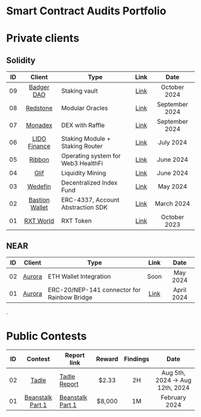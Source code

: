 # Smart Contract Audits Portfolio

# Private clients

## Solidity

| ID  |            Client             | Type     | Link |    Date    |
| :-: | :---------------------------: | ------- | :------: | :--------: |
| 09  | [Badger DAO](https://badger.com/) | Staking vault |   [Link](https://github.com/ZealynxSecurity/Zealynx/blob/main/Zealynx-portfolio/audit-portfolio/BadgerDAO-Audit-Report.pdf)   |  October 2024 |
| 08  | [Redstone](https://redstone.finance/) | Modular Oracles |   [Link](https://github.com/ZealynxSecurity/Zealynx/blob/main/Zealynx-portfolio/audit-portfolio/CODESPECT_REDSTONE_AUDIT_ORACLES_DRAFT.pdf)   |  September 2024 |
| 07  | [Monadex](https://www.monadex.exchange/) | DEX with Raffle |   [Link](https://github.com/ZealynxSecurity/Zealynx/blob/main/Zealynx-portfolio/audit-portfolio/Monadex_Report.pdf)    |  September 2024 |
| 06  | [LIDO Finance](https://lido.fi/) | Staking Module + Staking Router |   [Link](https://github.com/ZealynxSecurity/Zealynx/blob/main/Zealynx-portfolio/audit-portfolio/Lido-Finance-Report.pdf)   |  July 2024 |
| 05  | [Ribbon](https://ribbonprotocol.org/) | Operating system for Web3 HealthFi |   [Link](https://github.com/ZealynxSecurity/Zealynx/blob/main/Zealynx-portfolio/audit-portfolio/Ribbon-Audit-report.pdf)   |  June 2024 |
| 04  | [Glif](https://glif.io/) | Liquidity Mining |   [Link](https://github.com/ZealynxSecurity/Glif_LiquidityMinerLP/blob/main/PreAudit-Report.md)   |  June 2024 |
| 03  | [Wedefin](https://www.wedefin.com/) | Decentralized Index Fund |   [Link](https://github.com/ZealynxSecurity/Zealynx/blob/main/Zealynx-portfolio/audit-portfolio/Wedefin-Audit-Report.pdf)   |  May 2024 |
| 02  | [Bastion Wallet](https://bastionwallet.io/) | ERC-4337, Account Abstraction SDK |   [Link](https://github.com/ZealynxSecurity/Zealynx/blob/main/Zealynx-portfolio/audit-portfolio/BastionWallet/BastionWallet-SM-Security-Review.pdf)   |  March 2024 |
| 01  | [RXT World](https://www.rxt.world/) | RXT Token |   [Link](https://github.com/ZealynxSecurity/Zealynx/blob/main/Zealynx-portfolio/audit-portfolio/Collaborations/Soken/RXT%20Token%20Smart%20Contract%20Audit.pdf)   |  October 2023 |

## NEAR

| ID  |            Client             | Type     | Link |    Date    |
| :-: | :---------------------------: | ------- | :------: | :--------: |
| 02  | [Aurora](https://aurora.dev/) | ETH Wallet Integration |  Soon   | May 2024 |
| 01  | [Aurora](https://aurora.dev/) | ERC-20/NEP-141 connector for Rainbow Bridge |  [Link](https://github.com/ZealynxSecurity/Zealynx/blob/main/Zealynx-portfolio/audit-portfolio/Collaborations/AuditOne/AuditOne_Near%20Connector_AuditReport.pdf)   | April 2024 |

.

# Public Contests

| ID  |                                   Contest                                   | Report link                                                     |                   Reward                   |   Findings |     Date      |
| :-: | :-------------------------------------------------------------------------: | --------------------------------------------------------------------------- | :-------------------------------------------------------: | :--------: | :-----------: |
| 02  |                                       [Tadle](https://codehawks.cyfrin.io/c/2024-08-tadle)                                   | [Tadle Report](Tadle.md)                                                              | $2.33                                               |     2H     | Aug 5th, 2024 → Aug 12th, 2024          |
| 01  |                [Beanstalk Part 1](https://www.codehawks.com/contests/clsxlpte900074r5et7x6kh96)                | [Beanstalk Part 1](https://github.com/ZealynxSecurity/Beanstalk-Part-1) | $8,000                            |     1M     | February 2024 |
